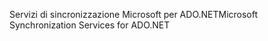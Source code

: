 <span data-ttu-id="10265-101">Servizi di sincronizzazione Microsoft per ADO.NET</span><span class="sxs-lookup"><span data-stu-id="10265-101">Microsoft Synchronization Services for ADO.NET</span></span>
